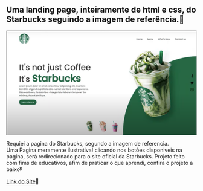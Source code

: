 <h2>Uma landing page, inteiramente de html e css, do Starbucks seguindo a imagem de referência.🥤</h2>

<img src=img-referencia.png width="800px" align="center" />

Requiei a pagina do Starbucks, segundo a imagem de referencia.<br>
Uma Pagina meramente ilustrativa! clicando nos botões disponiveis na pagina, será redirecionado para o site oficial da Starbucks.
Projeto feito com fims de educativos, afim de praticar o que aprendi, confira o projeto a baixo⏬


[Link do Site](https://ei-gih.github.io/StarBucks_Coffe_Landing_Page/)🥤

